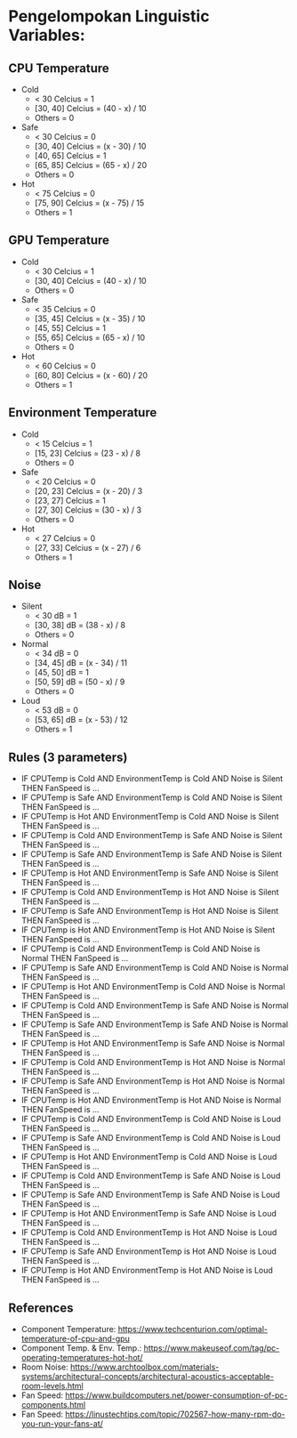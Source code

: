 # Pengelompokan Linguistic Variables:
## CPU Temperature
- Cold
  - < 30 Celcius        = 1
  - [30, 40] Celcius    = (40 - x) / 10
  - Others              = 0
- Safe
  - < 30 Celcius        = 0
  - [30, 40] Celcius    = (x - 30) / 10
  - [40, 65] Celcius    = 1
  - [65, 85] Celcius    = (65 - x) / 20
  - Others              = 0
- Hot
  - < 75 Celcius        = 0
  - [75, 90] Celcius    = (x - 75) / 15
  - Others              = 1
## GPU Temperature
- Cold
  - < 30 Celcius        = 1
  - [30, 40] Celcius    = (40 - x) / 10
  - Others              = 0
- Safe
  - < 35 Celcius        = 0
  - [35, 45] Celcius    = (x - 35) / 10
  - [45, 55] Celcius    = 1
  - [55, 65] Celcius    = (65 - x) / 10
  - Others              = 0
- Hot
  - < 60 Celcius        = 0
  - [60, 80] Celcius    = (x - 60) / 20
  - Others              = 1
## Environment Temperature
- Cold
  - < 15 Celcius        = 1
  - [15, 23] Celcius    = (23 - x) / 8
  - Others              = 0
- Safe
  - < 20 Celcius        = 0
  - [20, 23] Celcius    = (x - 20) / 3
  - [23, 27] Celcius    = 1
  - [27, 30] Celcius    = (30 - x) / 3
  - Others              = 0
- Hot
  - < 27 Celcius        = 0
  - [27, 33] Celcius    = (x - 27) / 6
  - Others              = 1
## Noise
- Silent
  - < 30 dB             = 1
  - [30, 38] dB         = (38 - x) / 8
  - Others              = 0
- Normal
  - < 34 dB             = 0
  - [34, 45] dB         = (x - 34) / 11
  - [45, 50] dB         = 1
  - [50, 59] dB         = (50 - x) / 9
  - Others              = 0
- Loud
  - < 53 dB             = 0
  - [53, 65] dB         = (x - 53) / 12
  - Others              = 1

## Rules (3 parameters)
- IF CPUTemp is Cold AND EnvironmentTemp is Cold AND Noise is Silent THEN FanSpeed is ...
- IF CPUTemp is Safe AND EnvironmentTemp is Cold AND Noise is Silent THEN FanSpeed is ...
- IF CPUTemp is Hot AND EnvironmentTemp is Cold AND Noise is Silent THEN FanSpeed is ...
- IF CPUTemp is Cold AND EnvironmentTemp is Safe AND Noise is Silent THEN FanSpeed is ...
- IF CPUTemp is Safe AND EnvironmentTemp is Safe AND Noise is Silent THEN FanSpeed is ...
- IF CPUTemp is Hot AND EnvironmentTemp is Safe AND Noise is Silent THEN FanSpeed is ...
- IF CPUTemp is Cold AND EnvironmentTemp is Hot AND Noise is Silent THEN FanSpeed is ...
- IF CPUTemp is Safe AND EnvironmentTemp is Hot AND Noise is Silent THEN FanSpeed is ...
- IF CPUTemp is Hot AND EnvironmentTemp is Hot AND Noise is Silent THEN FanSpeed is ...
- IF CPUTemp is Cold AND EnvironmentTemp is Cold AND Noise is Normal THEN FanSpeed is ...
- IF CPUTemp is Safe AND EnvironmentTemp is Cold AND Noise is Normal THEN FanSpeed is ...
- IF CPUTemp is Hot AND EnvironmentTemp is Cold AND Noise is Normal THEN FanSpeed is ...
- IF CPUTemp is Cold AND EnvironmentTemp is Safe AND Noise is Normal THEN FanSpeed is ...
- IF CPUTemp is Safe AND EnvironmentTemp is Safe AND Noise is Normal THEN FanSpeed is ...
- IF CPUTemp is Hot AND EnvironmentTemp is Safe AND Noise is Normal THEN FanSpeed is ...
- IF CPUTemp is Cold AND EnvironmentTemp is Hot AND Noise is Normal THEN FanSpeed is ...
- IF CPUTemp is Safe AND EnvironmentTemp is Hot AND Noise is Normal THEN FanSpeed is ...
- IF CPUTemp is Hot AND EnvironmentTemp is Hot AND Noise is Normal THEN FanSpeed is ...
- IF CPUTemp is Cold AND EnvironmentTemp is Cold AND Noise is Loud THEN FanSpeed is ...
- IF CPUTemp is Safe AND EnvironmentTemp is Cold AND Noise is Loud THEN FanSpeed is ...
- IF CPUTemp is Hot AND EnvironmentTemp is Cold AND Noise is Loud THEN FanSpeed is ...
- IF CPUTemp is Cold AND EnvironmentTemp is Safe AND Noise is Loud THEN FanSpeed is ...
- IF CPUTemp is Safe AND EnvironmentTemp is Safe AND Noise is Loud THEN FanSpeed is ...
- IF CPUTemp is Hot AND EnvironmentTemp is Safe AND Noise is Loud THEN FanSpeed is ...
- IF CPUTemp is Cold AND EnvironmentTemp is Hot AND Noise is Loud THEN FanSpeed is ...
- IF CPUTemp is Safe AND EnvironmentTemp is Hot AND Noise is Loud THEN FanSpeed is ...
- IF CPUTemp is Hot AND EnvironmentTemp is Hot AND Noise is Loud THEN FanSpeed is ...

## References
- Component Temperature: https://www.techcenturion.com/optimal-temperature-of-cpu-and-gpu
- Component Temp. & Env. Temp.: https://www.makeuseof.com/tag/pc-operating-temperatures-hot-hot/
- Room Noise: https://www.archtoolbox.com/materials-systems/architectural-concepts/architectural-acoustics-acceptable-room-levels.html
- Fan Speed: https://www.buildcomputers.net/power-consumption-of-pc-components.html
- Fan Speed: https://linustechtips.com/topic/702567-how-many-rpm-do-you-run-your-fans-at/